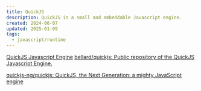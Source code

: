 ```yaml
---
title: QuickJS
description: QuickJS is a small and embeddable Javascript engine.
created: 2024-06-07
updated: 2025-01-09
tags:
  - javascript/runtime
---
```


[QuickJS Javascript Engine](https://bellard.org/quickjs/)
[bellard/quickjs: Public repository of the QuickJS Javascript Engine.](https://github.com/bellard/quickjs)

[quickjs-ng/quickjs: QuickJS, the Next Generation: a mighty JavaScript engine](https://github.com/quickjs-ng/quickjs)
